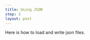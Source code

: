 ```yaml
---
title: Using JSON
step: 3
layout: post
---
```


Here is how to load and write json files. 

<script src="https://gist.github.com/madhephaestus/aa464b39c1208c357b8d4ae7fe210bbb.js"></script>
